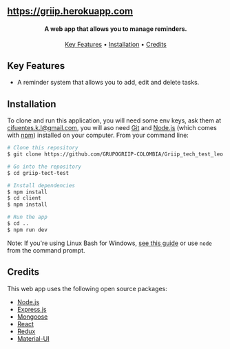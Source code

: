 <a href='https://griip.herokuapp.com'><h2>https://griip.herokuapp.com</h2></a>

<h4 align="center"> A web app that allows you to manage reminders.</h4>

<p align="center">
  <a href="#key-features">Key Features</a> •
  <a href="#installation">Installation</a> •
  <a href="#credits">Credits</a> 
</p>

## Key Features

* A reminder system that allows you to add, edit and delete tasks.

## Installation

To clone and run this application, you will need some env keys, ask them at cifuentes.k.l@gmail.com, you will aso need [Git](https://git-scm.com) and [Node.js](https://nodejs.org/en/download/) (which comes with [npm](http://npmjs.com)) installed on your computer. From your command line:

```bash
# Clone this repository
$ git clone https://github.com/GRUPOGRIIP-COLOMBIA/Griip_tech_test_leo.git

# Go into the repository
$ cd griip-tect-test

# Install dependencies
$ npm install
$ cd client
$ npm install

# Run the app
$ cd ..
$ npm run dev
```

Note: If you're using Linux Bash for Windows, [see this guide](https://www.howtogeek.com/261575/how-to-run-graphical-linux-desktop-applications-from-windows-10s-bash-shell/) or use `node` from the command prompt.

## Credits

This web app uses the following open source packages:

- [Node.js](https://nodejs.org/)
- [Express.js](https://expressjs.com/)
- [Mongoose](https://mongoosejs.com/)
- [React](https://github.com/facebook/react/)
- [Redux](https://github.com/reduxjs/redux)
- [Material-UI](https://github.com/mui-org/material-ui)
